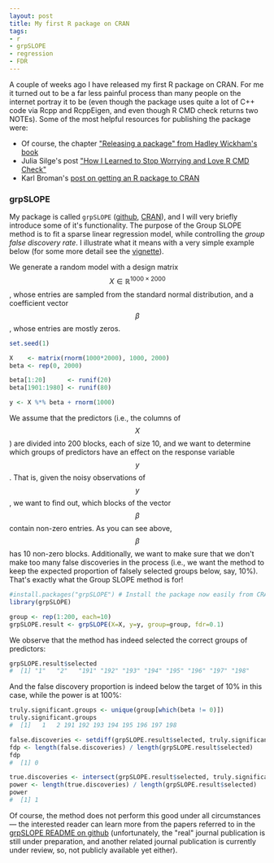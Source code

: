 ```yaml
---
layout: post
title: My first R package on CRAN
tags:
- r
- grpSLOPE
- regression
- FDR 
---
```


A couple of weeks ago I have released my first R package on CRAN. For me it turned out to be a far less painful process than many people on the internet portray it to be (even though the package uses quite a lot of C++ code via Rcpp and RcppEigen, and even though R CMD check returns two NOTEs). Some of the most helpful resources for publishing the package were:

* Of course, the chapter ["Releasing a package" from Hadley Wickham's book](http://r-pkgs.had.co.nz/release.html)
* Julia Silge's post ["How I Learned to Stop Worrying and Love R CMD Check"](http://juliasilge.com/blog/How-I-Stopped/)
* Karl Broman's [post on getting an R package to CRAN](http://kbroman.org/pkg_primer/pages/cran.html)

### grpSLOPE

My package is called `grpSLOPE` ([github](https://github.com/agisga/grpSLOPE), [CRAN](https://cran.r-project.org/web/packages/grpSLOPE/index.html)), and I will very briefly introduce some of it's functionality. The purpose of the Group SLOPE method is to fit a sparse linear regression model, while controlling the _group false discovery rate_. I illustrate what it means with a very simple example below (for some more detail see the [vignette](https://cran.r-project.org/web/packages/grpSLOPE/vignettes/basic-usage.html)).

We generate a random model with a design matrix $$X \in \mathbb{R}^{1000 \times 2000}$$, whose entries are sampled from the standard normal distribution, and a coefficient vector $$\beta$$, whose entries are mostly zeros.

```R
set.seed(1)

X    <- matrix(rnorm(1000*2000), 1000, 2000)
beta <- rep(0, 2000)

beta[1:20]      <- runif(20)
beta[1901:1980] <- runif(80)

y <- X %*% beta + rnorm(1000)
```

We assume that the predictors (i.e., the columns of $$X$$) are divided into 200 blocks, each of size 10, and we want to determine which groups of predictors have an effect on the response variable $$y$$. That is, given the noisy observations of $$y$$, we want to find out, which blocks of the vector $$\beta$$ contain non-zero entries. As you can see above, $$\beta$$ has 10 non-zero blocks. Additionally, we want to make sure that we don't make too many false discoveries in the process (i.e., we want the method to keep the expected proportion of falsely selected groups below, say, 10%). That's exactly what the Group SLOPE method is for!

```R
#install.packages("grpSLOPE") # Install the package now easily from CRAN!
library(grpSLOPE)

group <- rep(1:200, each=10)
grpSLOPE.result <- grpSLOPE(X=X, y=y, group=group, fdr=0.1)
```

We observe that the method has indeed selected the correct groups of predictors:

```R
grpSLOPE.result$selected
#  [1] "1"   "2"   "191" "192" "193" "194" "195" "196" "197" "198"
```

And the false discovery proportion is indeed below the target of 10% in this case, while the power is at 100%:

```R
truly.significant.groups <- unique(group[which(beta != 0)])
truly.significant.groups
#  [1]   1   2 191 192 193 194 195 196 197 198

false.discoveries <- setdiff(grpSLOPE.result$selected, truly.significant.groups)
fdp <- length(false.discoveries) / length(grpSLOPE.result$selected)
fdp
#  [1] 0

true.discoveries <- intersect(grpSLOPE.result$selected, truly.significant.groups)
power <- length(true.discoveries) / length(grpSLOPE.result$selected)
power
#  [1] 1
```

Of course, the method does not perform this good under all circumstances &mdash; the interested reader can learn more from the papers referred to in the [grpSLOPE README on github](https://github.com/agisga/grpSLOPE/blob/master/README.md) (unfortunately, the "real" journal publication is still under preparation, and another related journal publication is currently under review, so, not publicly available yet either).
